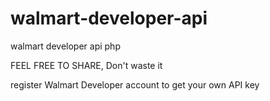 # walmart-developer-api
walmart developer api php

FEEL FREE TO SHARE, Don't waste it

register Walmart Developer account to get your own API key
